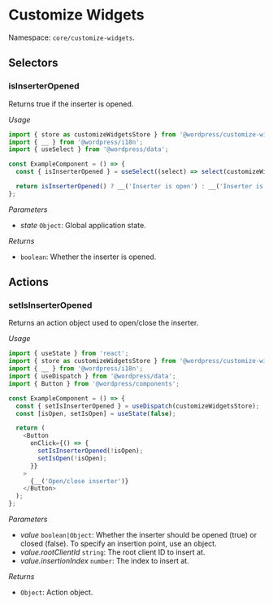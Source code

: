 # Customize Widgets

Namespace: `core/customize-widgets`.

## Selectors

<!-- START TOKEN(Autogenerated selectors|../../../packages/customize-widgets/src/store/selectors.js) -->

### isInserterOpened

Returns true if the inserter is opened.

_Usage_

```js
import { store as customizeWidgetsStore } from '@wordpress/customize-widgets';
import { __ } from '@wordpress/i18n';
import { useSelect } from '@wordpress/data';

const ExampleComponent = () => {
  const { isInserterOpened } = useSelect((select) => select(customizeWidgetsStore), []);

  return isInserterOpened() ? __('Inserter is open') : __('Inserter is closed.');
};
```

_Parameters_

- _state_ `Object`: Global application state.

_Returns_

- `boolean`: Whether the inserter is opened.

<!-- END TOKEN(Autogenerated selectors|../../../packages/customize-widgets/src/store/selectors.js) -->

## Actions

<!-- START TOKEN(Autogenerated actions|../../../packages/customize-widgets/src/store/actions.js) -->

### setIsInserterOpened

Returns an action object used to open/close the inserter.

_Usage_

```js
import { useState } from 'react';
import { store as customizeWidgetsStore } from '@wordpress/customize-widgets';
import { __ } from '@wordpress/i18n';
import { useDispatch } from '@wordpress/data';
import { Button } from '@wordpress/components';

const ExampleComponent = () => {
  const { setIsInserterOpened } = useDispatch(customizeWidgetsStore);
  const [isOpen, setIsOpen] = useState(false);

  return (
    <Button
      onClick={() => {
        setIsInserterOpened(!isOpen);
        setIsOpen(!isOpen);
      }}
    >
      {__('Open/close inserter')}
    </Button>
  );
};
```

_Parameters_

- _value_ `boolean|Object`: Whether the inserter should be opened (true) or closed (false). To specify an insertion point, use an object.
- _value.rootClientId_ `string`: The root client ID to insert at.
- _value.insertionIndex_ `number`: The index to insert at.

_Returns_

- `Object`: Action object.

<!-- END TOKEN(Autogenerated actions|../../../packages/customize-widgets/src/store/actions.js) -->
